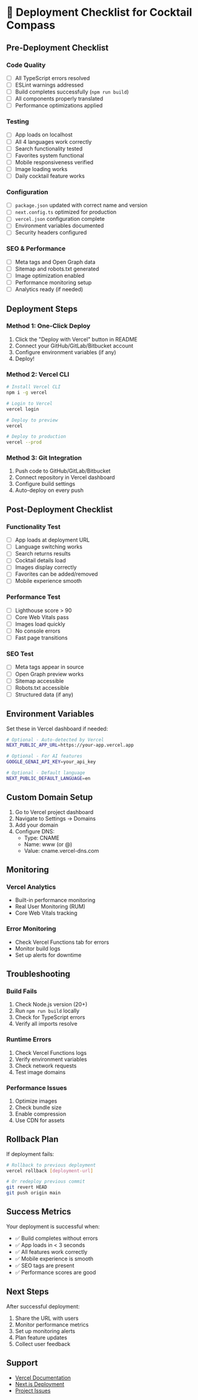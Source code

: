 # 🚀 Deployment Checklist for Cocktail Compass

## Pre-Deployment Checklist

### Code Quality
- [ ] All TypeScript errors resolved
- [ ] ESLint warnings addressed
- [ ] Build completes successfully (`npm run build`)
- [ ] All components properly translated
- [ ] Performance optimizations applied

### Testing
- [ ] App loads on localhost
- [ ] All 4 languages work correctly
- [ ] Search functionality tested
- [ ] Favorites system functional
- [ ] Mobile responsiveness verified
- [ ] Image loading works
- [ ] Daily cocktail feature works

### Configuration
- [ ] `package.json` updated with correct name and version
- [ ] `next.config.ts` optimized for production
- [ ] `vercel.json` configuration complete
- [ ] Environment variables documented
- [ ] Security headers configured

### SEO & Performance
- [ ] Meta tags and Open Graph data
- [ ] Sitemap and robots.txt generated
- [ ] Image optimization enabled
- [ ] Performance monitoring setup
- [ ] Analytics ready (if needed)

## Deployment Steps

### Method 1: One-Click Deploy
1. Click the "Deploy with Vercel" button in README
2. Connect your GitHub/GitLab/Bitbucket account
3. Configure environment variables (if any)
4. Deploy!

### Method 2: Vercel CLI
```bash
# Install Vercel CLI
npm i -g vercel

# Login to Vercel
vercel login

# Deploy to preview
vercel

# Deploy to production
vercel --prod
```

### Method 3: Git Integration
1. Push code to GitHub/GitLab/Bitbucket
2. Connect repository in Vercel dashboard
3. Configure build settings
4. Auto-deploy on every push

## Post-Deployment Checklist

### Functionality Test
- [ ] App loads at deployment URL
- [ ] Language switching works
- [ ] Search returns results
- [ ] Cocktail details load
- [ ] Images display correctly
- [ ] Favorites can be added/removed
- [ ] Mobile experience smooth

### Performance Test
- [ ] Lighthouse score > 90
- [ ] Core Web Vitals pass
- [ ] Images load quickly
- [ ] No console errors
- [ ] Fast page transitions

### SEO Test
- [ ] Meta tags appear in source
- [ ] Open Graph preview works
- [ ] Sitemap accessible
- [ ] Robots.txt accessible
- [ ] Structured data (if any)

## Environment Variables

Set these in Vercel dashboard if needed:

```bash
# Optional - Auto-detected by Vercel
NEXT_PUBLIC_APP_URL=https://your-app.vercel.app

# Optional - For AI features
GOOGLE_GENAI_API_KEY=your_api_key

# Optional - Default language
NEXT_PUBLIC_DEFAULT_LANGUAGE=en
```

## Custom Domain Setup

1. Go to Vercel project dashboard
2. Navigate to Settings → Domains
3. Add your domain
4. Configure DNS:
   - Type: CNAME
   - Name: www (or @)
   - Value: cname.vercel-dns.com

## Monitoring

### Vercel Analytics
- Built-in performance monitoring
- Real User Monitoring (RUM)
- Core Web Vitals tracking

### Error Monitoring
- Check Vercel Functions tab for errors
- Monitor build logs
- Set up alerts for downtime

## Troubleshooting

### Build Fails
1. Check Node.js version (20+)
2. Run `npm run build` locally
3. Check for TypeScript errors
4. Verify all imports resolve

### Runtime Errors
1. Check Vercel Functions logs
2. Verify environment variables
3. Check network requests
4. Test image domains

### Performance Issues
1. Optimize images
2. Check bundle size
3. Enable compression
4. Use CDN for assets

## Rollback Plan

If deployment fails:
```bash
# Rollback to previous deployment
vercel rollback [deployment-url]

# Or redeploy previous commit
git revert HEAD
git push origin main
```

## Success Metrics

Your deployment is successful when:
- ✅ Build completes without errors
- ✅ App loads in < 3 seconds
- ✅ All features work correctly
- ✅ Mobile experience is smooth
- ✅ SEO tags are present
- ✅ Performance scores are good

## Next Steps

After successful deployment:
1. Share the URL with users
2. Monitor performance metrics
3. Set up monitoring alerts
4. Plan feature updates
5. Collect user feedback

## Support

- [Vercel Documentation](https://vercel.com/docs)
- [Next.js Deployment](https://nextjs.org/docs/deployment)
- [Project Issues](https://github.com/yourusername/cocktail-compass/issues)
